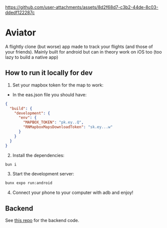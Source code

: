 https://github.com/user-attachments/assets/8d2f68d7-c3b2-44de-8c03-ddedf122287c

# Aviator

A flightly clone (but worse) app made to track your flights (and those of your friends).
Mainly built for android but can in theory work on iOS too (too lazy to build a native app)

## How to run it locally for dev

1. Set your mapbox token for the map to work:

- In the eas.json file you should have:
```json
{
  "build": {
    "development": {
      "env": {
        "MAPBOX_TOKEN": "pk.ey..Q",
        "RNMapboxMapsDownloadToken": "sk.ey...w"
      }
    }
  }
}
```

2. Install the dependencies:

```bash
bun i
```

3. Start the development server:

```bash
bunx expo run:android
```

4. Connect your phone to your computer with adb and enjoy!

## Backend

See [this repo](https://github.com/espcaa/aviator-backend) for the backend code.
